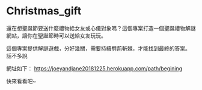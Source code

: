 # Christmas_gift
還在想聖誕節要送什麼禮物給女友或心儀對象嗎？這個專案打造一個聖誕禮物解謎網站，讓你在聖誕節時可以送給女友玩玩。

這個專案提供解謎遊戲，分好幾關，需要持續劈荊斬棘，才能找到最終的答案。
話不多說

網址如下：
https://joeyandjane20181225.herokuapp.com/path/begining

快來看看吧~
